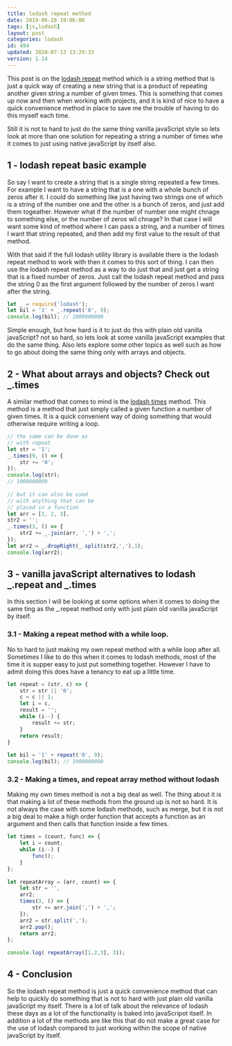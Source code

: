 ```yaml
---
title: lodash repeat method
date: 2019-06-28 19:06:00
tags: [js,lodash]
layout: post
categories: lodash
id: 494
updated: 2020-07-13 13:29:33
version: 1.14
---
```


This post is on the [lodash repeat](https://lodash.com/docs/4.17.11#repeat) method which is a string method that is just a quick way of creating a new string that is a product of repeating another given string a number of given times. This is something that comes up now and then when working with projects, and it is kind of nice to have a quick convenience method in place to save me the trouble of having to do this myself each time. 

Still it is not to hard to just do the same thing vanilla javaScript style so lets look at more than one solution for repeating a string a number of times whe it comes to just using native javaScript by itself also.

<!-- more -->

## 1 - lodash repeat basic example

So say I want to create a string that is a single string repeated a few times. For example I want to have a string that is a one with a whole bunch of zeros after it. I could do something like just having two strings one of which is a string of the number one and the other is a bunch of zeros, and just add them togeather. However what if the number of number one might chnage to something else, or the number of zeros wil chnage? In that case I will want some kind of method where I can pass a string, and a number of times I want that string repeated, and then add my first value to the result of that method.

With that said if the full lodash utility library is available there is the lodash repeat method to work with then it comes to this sort of thing. I can  then use the lodash repeat method as a way to do just that and just get a string that is a fixed number of zeros. Just call the lodash repeat method and pass the string 0 as the first argument followed by the number of zeros I want after the string.

```js
let _ = require('lodash');
let bil = '1' + _.repeat('0', 9);
console.log(bil); // 1000000000
```

Simple enough, but how hard is it to just do this with plain old vanilla javaScript? not so hard, so lets look at some vanilla javaScript examples that do the same thing. Also lets explore some other topics as well such as how to go about doing the same thing only with arrays and objects.

## 2 - What about arrays and objects? Check out \_.times

A similar method that comes to mind is the [lodash times](/2017/10/11/lodash_times/) method. This method is a method that just simply called a given function a number of given times. It is a quick convenient way of doing something that would otherwise require writing a loop.

```js
// the same can be done as
// with repeat
let str = '1';
_.times(9, () => {
    str += '0';
});
console.log(str);
// 1000000000
 
// but it can also be used
// with anything that can be
// placed in a function
let arr = [1, 2, 3],
str2 = '';
_.times(3, () => {
    str2 += _.join(arr, ',') + ',';
});
let arr2 = _.dropRight(_.split(str2,','),1);
console.log(arr2);
```

## 3 - vanilla javaScript alternatives to lodash \_.repeat and \_.times

In this section I will be looking at some options when it comes to doing the same ting as the \_.repeat method only with just plain old vanilla javaScript by itself.

### 3.1 - Making a repeat method with a while loop.

No to hard to just making my own repeat method with a while loop after all. Sometimes I like to do this when it comes to lodash methods, most of the time it is supper easy to just put something together. However I have to admit doing this does have a tenancy to eat up a little time.

```js
let repeat = (str, c) => {
    str = str || '0';
    c = c || 1;
    let i = c,
    result = '';
    while (i--) {
        result += str;
    }
    return result;
}
 
let bil = '1' + repeat('0', 9);
console.log(bil); // 1000000000
```

### 3.2 - Making a times, and repeat array method without lodash

Making my own times method is not a big deal as well. The thing about it is that making a lot of these methods from the ground up is not so hard. It is not always the case with some lodash methods, such as merge, but it is not a big deal to make a high order function that accepts a function as an argument and then calls that function inside a few times.

```js
let times = (count, func) => {
    let i = count;
    while (i--) {
        func();
    }
};
 
let repeatArray = (arr, count) => {
    let str = '',
    arr2;
    times(3, () => {
        str += arr.join(',') + ',';
    });
    arr2 = str.split(',');
    arr2.pop();
    return arr2;
};
 
console.log( repeatArray([1,2,3], 3));
```

## 4 - Conclusion

So the lodash repeat method is just a quick convenience method that can help to quickly do something that is not to hard with just plain old vanilla javaScript my itself. There is a lot of talk about the relevance of lodash these days as a lot of the functionality is baked into javaScripot itself. In addition a lot of the methods are like this that do not make a great case for the use of lodash compared to just working within the scope of native javaScript by itself.
